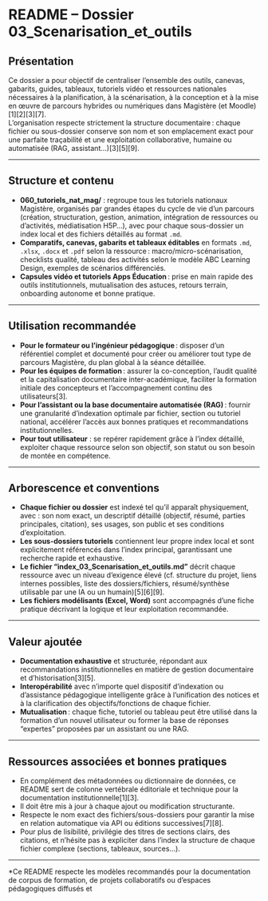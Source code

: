 # README – Dossier 03_Scenarisation_et_outils

## Présentation

Ce dossier a pour objectif de centraliser l’ensemble des outils, canevas, gabarits, guides, tableaux, tutoriels vidéo et ressources nationales nécessaires à la planification, à la scénarisation, à la conception et à la mise en œuvre de parcours hybrides ou numériques dans Magistère (et Moodle)[1][2][3][7].  
L’organisation respecte strictement la structure documentaire : chaque fichier ou sous-dossier conserve son nom et son emplacement exact pour une parfaite traçabilité et une exploitation collaborative, humaine ou automatisée (RAG, assistant…)[3][5][9].

---

## Structure et contenu

- **060_tutoriels_nat_mag/** : regroupe tous les tutoriels nationaux Magistère, organisés par grandes étapes du cycle de vie d’un parcours (création, structuration, gestion, animation, intégration de ressources ou d’activités, médiatisation H5P…), avec pour chaque sous-dossier un index local et des fichiers détaillés au format `.md`.
- **Comparatifs, canevas, gabarits et tableaux éditables** en formats `.md`, `.xlsx`, `.docx` et `.pdf` selon la ressource : macro/micro-scénarisation, checklists qualité, tableau des activités selon le modèle ABC Learning Design, exemples de scénarios différenciés.
- **Capsules vidéo et tutoriels Apps Éducation** : prise en main rapide des outils institutionnels, mutualisation des astuces, retours terrain, onboarding autonome et bonne pratique.

---

## Utilisation recommandée

- **Pour le formateur ou l’ingénieur pédagogique** : disposer d’un référentiel complet et documenté pour créer ou améliorer tout type de parcours Magistère, du plan global à la séance détaillée.
- **Pour les équipes de formation** : assurer la co-conception, l’audit qualité et la capitalisation documentaire inter-académique, faciliter la formation initiale des concepteurs et l’accompagnement continu des utilisateurs[3].
- **Pour l’assistant ou la base documentaire automatisée (RAG)** : fournir une granularité d’indexation optimale par fichier, section ou tutoriel national, accélérer l’accès aux bonnes pratiques et recommandations institutionnelles.
- **Pour tout utilisateur** : se repérer rapidement grâce à l’index détaillé, exploiter chaque ressource selon son objectif, son statut ou son besoin de montée en compétence.

---

## Arborescence et conventions

- **Chaque fichier ou dossier** est indexé tel qu’il apparaît physiquement, avec : son nom exact, un descriptif détaillé (objectif, résumé, parties principales, citation), ses usages, son public et ses conditions d’exploitation.
- **Les sous-dossiers tutoriels** contiennent leur propre index local et sont explicitement référencés dans l’index principal, garantissant une recherche rapide et exhaustive.
- **Le fichier “index_03_Scenarisation_et_outils.md”** décrit chaque ressource avec un niveau d’exigence élevé (cf. structure du projet, liens internes possibles, liste des dossiers/fichiers, résumé/synthèse utilisable par une IA ou un humain)[5][6][9].
- **Les fichiers modélisants (Excel, Word)** sont accompagnés d’une fiche pratique décrivant la logique et leur exploitation recommandée.

---

## Valeur ajoutée

- **Documentation exhaustive** et structurée, répondant aux recommandations institutionnelles en matière de gestion documentaire et d’historisation[3][5].
- **Interopérabilité** avec n’importe quel dispositif d’indexation ou d’assistance pédagogique intelligente grâce à l’unification des notices et à la clarification des objectifs/fonctions de chaque fichier.
- **Mutualisation** : chaque fiche, tutoriel ou tableau peut être utilisé dans la formation d’un nouvel utilisateur ou former la base de réponses “expertes” proposées par un assistant ou une RAG.

---

## Ressources associées et bonnes pratiques

- En complément des métadonnées ou dictionnaire de données, ce README sert de colonne vertébrale éditoriale et technique pour la documentation institutionnelle[1][3].
- Il doit être mis à jour à chaque ajout ou modification structurante.  
- Respecte le nom exact des fichiers/sous-dossiers pour garantir la mise en relation automatique via API ou éditions successives[7][8].
- Pour plus de lisibilité, privilégie des titres de sections clairs, des citations, et n’hésite pas à expliciter dans l’index la structure de chaque fichier complexe (sections, tableaux, sources…).

---

*Ce README respecte les modèles recommandés pour la documentation de corpus de formation, de projets collaboratifs ou d’espaces pédagogiques diffusés et
